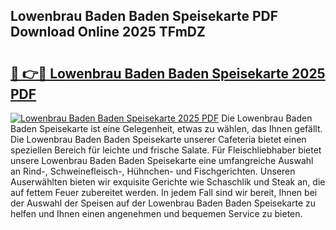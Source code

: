 ## Lowenbrau Baden Baden Speisekarte PDF Download Online 2025 TFmDZ

# <h2><a href="http://gc5yssu.nevu.top/?p=Lowenbrau+Baden+Baden+Speisekarte">🔗 👉🔴 Lowenbrau Baden Baden Speisekarte 2025 PDF</a></h2>

[![Lowenbrau Baden Baden Speisekarte 2025 PDF](https://i.imgur.com/dBaPXMq.png)](http://gc5yssu.nevu.top/?p=Lowenbrau+Baden+Baden+Speisekarte)
Die Lowenbrau Baden Baden Speisekarte ist eine Gelegenheit, etwas zu wählen, das Ihnen gefällt. Die Lowenbrau Baden Baden Speisekarte unserer Cafeteria bietet einen speziellen Bereich für leichte und frische Salate. Für Fleischliebhaber bietet unsere Lowenbrau Baden Baden Speisekarte eine umfangreiche Auswahl an Rind-, Schweinefleisch-, Hühnchen- und Fischgerichten. Unseren Auserwählten bieten wir exquisite Gerichte wie Schaschlik und Steak an, die auf fettem Feuer zubereitet werden. In jedem Fall sind wir bereit, Ihnen bei der Auswahl der Speisen auf der Lowenbrau Baden Baden Speisekarte zu helfen und Ihnen einen angenehmen und bequemen Service zu bieten.
